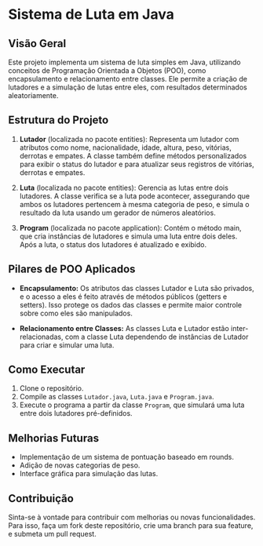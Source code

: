 # Sistema de Luta em Java

## Visão Geral
Este projeto implementa um sistema de luta simples em Java, utilizando conceitos de Programação Orientada a Objetos (POO), como encapsulamento e relacionamento entre classes. Ele permite a criação de lutadores e a simulação de lutas entre eles, com resultados determinados aleatoriamente.

## Estrutura do Projeto
1. **Lutador** (localizada no pacote entities): Representa um lutador com atributos como nome, nacionalidade, idade, altura, peso, vitórias, derrotas e empates. A classe também define métodos personalizados para exibir o status do lutador e para atualizar seus registros de vitórias, derrotas e empates.

2. **Luta** (localizada no pacote entities): Gerencia as lutas entre dois lutadores. A classe verifica se a luta pode acontecer, assegurando que ambos os lutadores pertencem à mesma categoria de peso, e simula o resultado da luta usando um gerador de números aleatórios.

3. **Program** (localizada no pacote application): Contém o método main, que cria instâncias de lutadores e simula uma luta entre dois deles. Após a luta, o status dos lutadores é atualizado e exibido.

## Pilares de POO Aplicados
- **Encapsulamento:** Os atributos das classes Lutador e Luta são privados, e o acesso a eles é feito através de métodos públicos (getters e setters). Isso protege os dados das classes e permite maior controle sobre como eles são manipulados.

- **Relacionamento entre Classes:** As classes Luta e Lutador estão inter-relacionadas, com a classe Luta dependendo de instâncias de Lutador para criar e simular uma luta.

## Como Executar
1. Clone o repositório.
2. Compile as classes `Lutador.java`, `Luta.java` e `Program.java`.
3. Execute o programa a partir da classe `Program`, que simulará uma luta entre dois lutadores pré-definidos.

## Melhorias Futuras
- Implementação de um sistema de pontuação baseado em rounds.
- Adição de novas categorias de peso.
- Interface gráfica para simulação das lutas.

## Contribuição
Sinta-se à vontade para contribuir com melhorias ou novas funcionalidades. Para isso, faça um fork deste repositório, crie uma branch para sua feature, e submeta um pull request.
